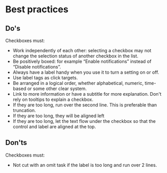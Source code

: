 <!-- @license CC0-1.0 -->

# Best practices

## Do's

Checkboxes must:

- Work independently of each other: selecting a checkbox may not change the selection status of another checkbox in the list.
- Be positively boxed: for example “Enable notifications” instead of “Disable notifications”.
- Always have a label handy when you use it to turn a setting on or off.
- Use label tags as click targets.
- Be arranged in a logical order, whether alphabetical, numeric, time-based or some other clear system.
- Link to more information or have a subtitle for more explanation. Don't rely on tooltips to explain a checkbox.
- If they are too long, run over the second line. This is preferable than truncation.
- If they are too long, they will be aligned left
- If they are too long, let the text flow under the checkbox so that the control and label are aligned at the top.

## Don'ts

Checkboxes must:

- Not cut with an omit task if the label is too long and run over 2 lines.
